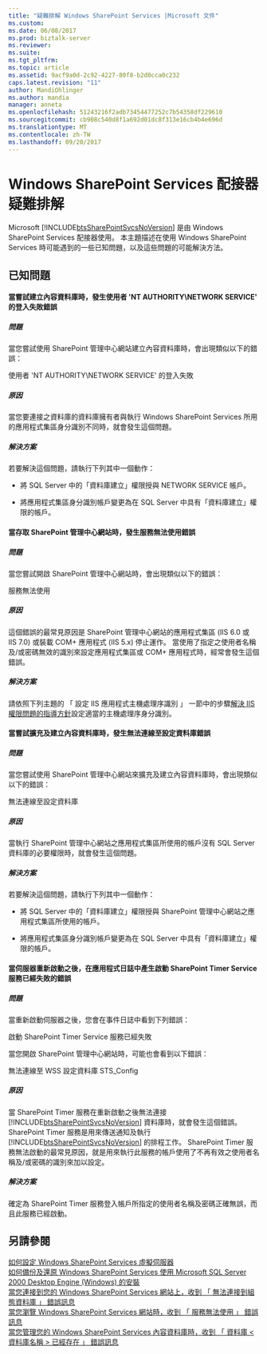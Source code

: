 ```yaml
---
title: "疑難排解 Windows SharePoint Services |Microsoft 文件"
ms.custom: 
ms.date: 06/08/2017
ms.prod: biztalk-server
ms.reviewer: 
ms.suite: 
ms.tgt_pltfrm: 
ms.topic: article
ms.assetid: 9acf9a0d-2c92-4227-80f8-b2d0cca0c232
caps.latest.revision: "11"
author: MandiOhlinger
ms.author: mandia
manager: anneta
ms.openlocfilehash: 51243216f2adb73454477252c7b54358df229610
ms.sourcegitcommit: cb908c540d8f1a692d01dc8f313e16cb4b4e696d
ms.translationtype: MT
ms.contentlocale: zh-TW
ms.lasthandoff: 09/20/2017
---
```

# <a name="troubleshooting-windows-sharepoint-services"></a>Windows SharePoint Services 配接器疑難排解
Microsoft [!INCLUDE[btsSharePointSvcsNoVersion](../includes/btssharepointsvcsnoversion-md.md)] 是由 Windows SharePoint Services 配接器使用。 本主題描述在使用 Windows SharePoint Services 時可能遇到的一些已知問題，以及這些問題的可能解決方法。  
  
## <a name="known-issues"></a>已知問題  
  
#### <a name="login-failed-for-user-nt-authoritynetwork-service-error-occurs-when-attempting-to-create-content-database"></a>當嘗試建立內容資料庫時，發生使用者 'NT AUTHORITY\NETWORK SERVICE' 的登入失敗錯誤  
  
##### <a name="problem"></a>問題  
 當您嘗試使用 SharePoint 管理中心網站建立內容資料庫時，會出現類似以下的錯誤：  
  
 使用者 'NT AUTHORITY\NETWORK SERVICE' 的登入失敗  
  
##### <a name="cause"></a>原因  
 當您要連接之資料庫的資料庫擁有者與執行 Windows SharePoint Services 所用的應用程式集區身分識別不同時，就會發生這個問題。  
  
##### <a name="resolution"></a>解決方案  
 若要解決這個問題，請執行下列其中一個動作：  
  
-   將 SQL Server 中的「資料庫建立」權限授與 NETWORK SERVICE 帳戶。  
  
-   將應用程式集區身分識別帳戶變更為在 SQL Server 中具有「資料庫建立」權限的帳戶。  
  
#### <a name="service-unavailable-error-occurs-when-accessing-the-sharepoint-central-administration-web-site"></a>當存取 SharePoint 管理中心網站時，發生服務無法使用錯誤  
  
##### <a name="problem"></a>問題  
 當您嘗試開啟 SharePoint 管理中心網站時，會出現類似以下的錯誤：  
  
 服務無法使用  
  
##### <a name="cause"></a>原因  
 這個錯誤的最常見原因是 SharePoint 管理中心網站的應用程式集區 (IIS 6.0 或 IIS 7.0) 或裝載 COM+ 應用程式 (IIS 5.x) 停止運作。 當使用了指定之使用者名稱及/或密碼無效的識別來設定應用程式集區或 COM+ 應用程式時，經常會發生這個錯誤。  
  
##### <a name="resolution"></a>解決方案  
 請依照下列主題的 「 設定 IIS 應用程式主機處理序識別 」 一節中的步驟[解決 IIS 權限問題的指導方針](../core/guidelines-for-resolving-iis-permissions-problems.md)設定適當的主機處理序身分識別。  
  
#### <a name="cannot-connect-to-the-configuration-database-error-occurs-when-attempting-to-extend-and-create-a-content-database"></a>當嘗試擴充及建立內容資料庫時，發生無法連線至設定資料庫錯誤  
  
##### <a name="problem"></a>問題  
 當您嘗試使用 SharePoint 管理中心網站來擴充及建立內容資料庫時，會出現類似以下的錯誤：  
  
 無法連線至設定資料庫  
  
##### <a name="cause"></a>原因  
 當執行 SharePoint 管理中心網站之應用程式集區所使用的帳戶沒有 SQL Server 資料庫的必要權限時，就會發生這個問題。  
  
##### <a name="resolution"></a>解決方案  
 若要解決這個問題，請執行下列其中一個動作：  
  
-   將 SQL Server 中的「資料庫建立」權限授與 SharePoint 管理中心網站之應用程式集區所使用的帳戶。  
  
-   將應用程式集區身分識別帳戶變更為在 SQL Server 中具有「資料庫建立」權限的帳戶。  
  
#### <a name="the-sharepoint-timer-service-service-failed-to-start-error-is-generated-in-the-application-log-after-rebooting-server"></a>當伺服器重新啟動之後，在應用程式日誌中產生啟動 SharePoint Timer Service 服務已經失敗的錯誤  
  
##### <a name="problem"></a>問題  
 當重新啟動伺服器之後，您會在事件日誌中看到下列錯誤：  
  
 啟動 SharePoint Timer Service 服務已經失敗  
  
 當您開啟 SharePoint 管理中心網站時，可能也會看到以下錯誤：  
  
 無法連線至 WSS 設定資料庫 STS_Config  
  
##### <a name="cause"></a>原因  
 當 SharePoint Timer 服務在重新啟動之後無法連接 [!INCLUDE[btsSharePointSvcsNoVersion](../includes/btssharepointsvcsnoversion-md.md)] 資料庫時，就會發生這個錯誤。 SharePoint Timer 服務是用來傳送通知及執行 [!INCLUDE[btsSharePointSvcsNoVersion](../includes/btssharepointsvcsnoversion-md.md)] 的排程工作。 SharePoint Timer 服務無法啟動的最常見原因，就是用來執行此服務的帳戶使用了不再有效之使用者名稱及/或密碼的識別來加以設定。  
  
##### <a name="resolution"></a>解決方案  
 確定為 SharePoint Timer 服務登入帳戶所指定的使用者名稱及密碼正確無誤，而且此服務已經啟動。  
  
## <a name="see-also"></a>另請參閱  
 [如何設定 Windows SharePoint Services 虛擬伺服器](http://support.microsoft.com/kb/832769)   
 [如何備份及還原 Windows SharePoint Services 使用 Microsoft SQL Server 2000 Desktop Engine (Windows) 的安裝](http://support.microsoft.com/kb/833797)   
 [當您連接到您的 Windows SharePoint Services 網站上，收到 「 無法連接到組態資料庫 」 錯誤訊息](http://support.microsoft.com/kb/823287)   
 [當您瀏覽 Windows SharePoint Services 網站時，收到 「 服務無法使用 」 錯誤訊息](http://support.microsoft.com/kb/823552)   
 [當您管理您的 Windows SharePoint Services 內容資料庫時，收到 「 資料庫 < 資料庫名稱 > 已經存在 」 錯誤訊息](http://support.microsoft.com/kb/828815)